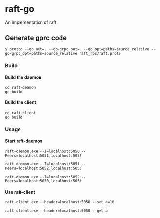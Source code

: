 # raft-go
An implementation of raft


## Generate gprc code

```
$ protoc --go_out=. --go-grpc_out=. --go_opt=paths=source_relative --go-grpc_opt=paths=source_relative raft_rpc/raft.proto
```

### Build

#### Build the daemon
```shell
cd raft-deamon
go build
```

#### Build the client
```shell
cd raft-client
go build
```

### Usage

#### Start raft-daemon
```
raft-daemon.exe --I=localhost:5050 --Peers=localhost:5051,localhost:5052

raft-daemon.exe --I=localhost:5051 --Peers=localhost:5052,localhost:5050

raft-daemon.exe --I=localhost:5052 --Peers=localhost:5050,localhost:5051
```

#### Use raft-client

```
raft-client.exe --header=localhost:5050 --set a=10

raft-client.exe --header=localhost:5050 --get a
```
